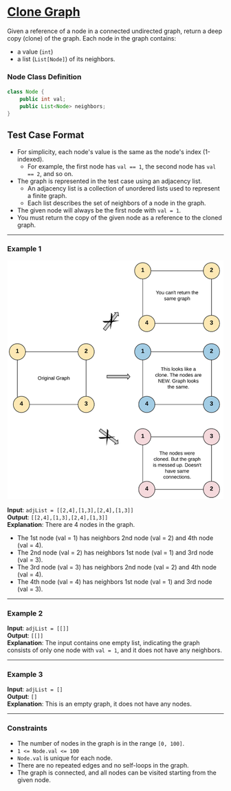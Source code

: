 # [Clone Graph](https://leetcode.com/problems/clone-graph/description/)

Given a reference of a node in a connected undirected graph, return a deep copy (clone) of the graph. Each node in the graph contains:
- a value (`int`)
- a list (`List[Node]`) of its neighbors.

### Node Class Definition
```java
class Node {
    public int val;
    public List<Node> neighbors;
} 
```

## Test Case Format

- For simplicity, each node's value is the same as the node's index (1-indexed).
  - For example, the first node has `val == 1`, the second node has `val == 2`, and so on.
- The graph is represented in the test case using an adjacency list.
  - An adjacency list is a collection of unordered lists used to represent a finite graph.
  - Each list describes the set of neighbors of a node in the graph.
- The given node will always be the first node with `val = 1`.
- You must return the copy of the given node as a reference to the cloned graph.

---

### Example 1
![Example 1 Graph](../../Image/133.png)

**Input**: `adjList = [[2,4],[1,3],[2,4],[1,3]]`  
**Output**: `[[2,4],[1,3],[2,4],[1,3]]`  
**Explanation**: There are 4 nodes in the graph.
- The 1st node (val = 1) has neighbors 2nd node (val = 2) and 4th node (val = 4).
- The 2nd node (val = 2) has neighbors 1st node (val = 1) and 3rd node (val = 3).
- The 3rd node (val = 3) has neighbors 2nd node (val = 2) and 4th node (val = 4).
- The 4th node (val = 4) has neighbors 1st node (val = 1) and 3rd node (val = 3).

---

### Example 2

**Input**: `adjList = [[]]`  
**Output**: `[[]]`  
**Explanation**: The input contains one empty list, indicating the graph consists of only one node with `val = 1`, and it does not have any neighbors.

---

### Example 3

**Input**: `adjList = []`  
**Output**: `[]`  
**Explanation**: This is an empty graph, it does not have any nodes.

---

### Constraints

- The number of nodes in the graph is in the range `[0, 100]`.
- `1 <= Node.val <= 100`
- `Node.val` is unique for each node.
- There are no repeated edges and no self-loops in the graph.
- The graph is connected, and all nodes can be visited starting from the given node.

